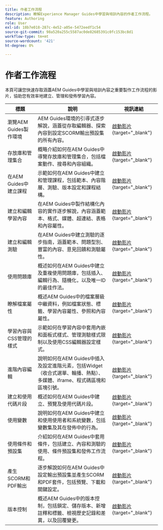 ```yaml
---
title: 作者工作流程
description: 瞭解Experience Manager Guides中學習與培訓內容的作者工作流程。
feature: Authoring
role: User
exl-id: 18b7e018-287c-4e52-a05e-5472eedf1c54
source-git-commit: 98a520a255c5587ac0de82685391c0fc153bc8d1
workflow-type: tm+mt
source-wordcount: '421'
ht-degree: 0%

---
```


# 作者工作流程

本頁可讓您快速存取涵蓋AEM Guides中學習與培訓內容之重要製作工作流程的影片，協助您有效率地建立、管理和發佈學習內容。

| 標題 | 說明 | 視訊連結 |
|-------|-------------|------------|
| 瀏覽AEM Guides製作環境 | AEM Guides環境的引導式逐步解說，涵蓋從存取編輯器、探索內容到設定SCORM輸出預設集的所有內容。 | [啟動影片](https://video.tv.adobe.com/v/3469540/aem-guides-learning-content){target="_blank"} |
| 存放庫和管理集合 | 概略介紹如何在AEM Guides中導覽存放庫和管理集合，包括檔案動作、搜尋和內容組織。 | [啟動影片](https://video.tv.adobe.com/v/3469539/learning-content-aem-guides){target="_blank"} |
| 在AEM Guides中建立課程 | 示範如何在AEM Guides中建立和管理課程，包括範本、內容階層、測驗、版本設定和課程結構。 | [啟動影片](https://video.tv.adobe.com/v/3469537/aem-guides-learning-content){target="_blank"} |
| 建立和編輯學習內容 | 在AEM Guides中製作結構化內容的實作逐步解說，內容涵蓋範本、格式、媒體、超連結、表格和內容屬性。 | [啟動影片](https://video.tv.adobe.com/v/3469535/learning-content-aem-guides){target="_blank"} |
| 建立和編輯測驗 | 在AEM Guides中建立測驗的逐步指南，涵蓋範本、問題型別、豐富的內容、意見回饋和測驗屬性。 | [啟動影片](https://video.tv.adobe.com/v/3469541/aem-guides-learning-content){target="_blank"} |
| 使用問題庫 | 概述如何在AEM Guides中建立及重複使用問題庫，包括插入、編輯行為、隨機化，以及唯一ID的最佳作法。 | [啟動影片](https://video.tv.adobe.com/v/3469313/aem-guides-learning-content){target="_blank"} |
| 瞭解檔案屬性 | 概述AEM Guides中的檔案層級中繼資料，例如檔案狀態、標籤、學習內容屬性、參照和內容屬性。 | [啟動影片](https://video.tv.adobe.com/v/3469538/learning-content-aem-guides){target="_blank"} |
| 學習內容與CSS管理的樣式 | 示範如何在學習內容中套用內嵌和面板式樣式、管理測驗樣式限制以及使用CSS編輯器設定樣式。 | [啟動影片](https://video.tv.adobe.com/v/3469533/aem-guides-learning-content){target="_blank"} |
| 進階內容編輯 | 說明如何在AEM Guides中插入及設定進階元素，包括Widget （收合式選單、輪播、熱點）、多媒體、iframe、程式碼區塊和區塊引號。 | [啟動影片](https://video.tv.adobe.com/v/3469531/learning-content-aem-guides){target="_blank"} |
| 建立和使用代碼片段 | 概述如何在AEM Guides中建立、預覽及使用代碼片段。 | [啟動影片](https://video.tv.adobe.com/v/3469534/learning-content-aem-guides){target="_blank"} |
| 使用變數 | 說明如何在AEM Guides中建立和使用使用者和系統變數，包括變數集及其在發佈中的行為。 | [啟動影片](https://video.tv.adobe.com/v/3469532/aem-guides-learning-content){target="_blank"} |
| 使用條件和預設集 | 介紹如何在AEM Guides中套用條件，包括建立、內容和測驗的使用、條件預設集和發佈工作流程。 | [啟動影片](https://video.tv.adobe.com/v/3469530/learning-content-aem-guides){target="_blank"} |
| 產生SCORM和PDF輸出 | 逐步解說如何在AEM Guides中設定輸出預設集並產生SCORM和PDF套件，包括預覽、下載和關鍵設定。 | [啟動影片](https://video.tv.adobe.com/v/3469529/aem-guides-learning-content){target="_blank"} |
| 版本控制 | 概述AEM Guides中的版本控制，包括鎖定、儲存版本、新增註釋和標籤、檢視歷史記錄和差異，以及回覆變更。 | [啟動影片](https://video.tv.adobe.com/v/3469536/aem-guides-learning-content){target="_blank"} |
